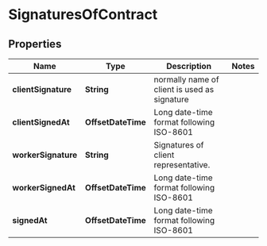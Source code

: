 

# SignaturesOfContract


## Properties

| Name | Type | Description | Notes |
|------------ | ------------- | ------------- | -------------|
|**clientSignature** | **String** | normally name of client is used as signature |  |
|**clientSignedAt** | **OffsetDateTime** | Long date-time format following ISO-8601 |  |
|**workerSignature** | **String** | Signatures of client representative. |  |
|**workerSignedAt** | **OffsetDateTime** | Long date-time format following ISO-8601 |  |
|**signedAt** | **OffsetDateTime** | Long date-time format following ISO-8601 |  |




